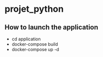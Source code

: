 # projet_python

## How to launch the application
- cd application
- docker-compose build
- docker-compose up -d
